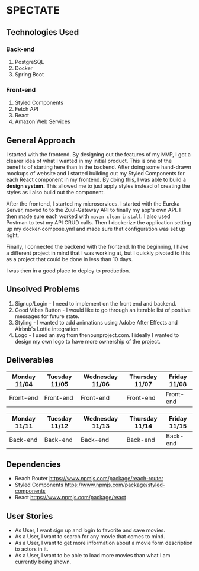 # SPECTATE

## Technologies Used

### Back-end
1. PostgreSQL
2. Docker
3. Spring Boot

### Front-end
1. Styled Components
2. Fetch API
5. React
6. Amazon Web Services

## General Approach
I started with the frontend. By designing out the features of my MVP, I got a clearer idea of what I wanted in my initial
product. This is one of the benefits of starting here than in the backend. After doing some hand-drawn mockups of website and
I started building out my Styled Components for each React component in my frontend. By doing this, I was able to build a **design system.**
This allowed me to just apply styles instead of creating the styles as I also build out the component.

After the frontend, I started my microservices. I started with the Eureka Server, moved to to the Zuul-Gateway API to finally my app's 
own API. I then made sure each worked with ```maven clean install```. I also used Postman to test my API CRUD calls. Then I dockerize the application setting up my 
docker-compose.yml and made sure that configuration was set up right. 

Finally, I connected the backend with the frontend. In the beginning, I have a different project in mind that I was working at,
but I quickly pivoted to this as a project that could be done in less than 10 days.

I was then in a good place to deploy to production.

## Unsolved Problems
1. Signup/Login - I need to implement on the front end and backend.
2. Good Vibes Button - I would like to go through an iterable list of positive messages for future state.
3. Styling - I wanted to add animations using Adobe After Effects and Airbnb's Lottie integration.
4. Logo - I used an svg from thenounproject.com. I ideally I wanted to design my own logo to have more ownership of the project.

## Deliverables

| Monday 11/04 | Tuesday 11/05 | Wednesday 11/06 | Thursday 11/07 | Friday 11/08 |
|--------------|---------------|-----------------|----------------|--------------|
| Front-end    | Front-end     | Front-end       | Front-end      | Front-end    |

| Monday 11/11 | Tuesday 11/12 | Wednesday 11/13 | Thursday 11/14 | Friday 11/15 |
|--------------|---------------|-----------------|----------------|--------------|
| Back-end     | Back-end      | Back-end        | Back-end       | Back-end     |

## Dependencies
+ Reach Router
https://www.npmjs.com/package/reach-router
+ Styled Components
https://www.npmjs.com/package/styled-components
+ React
https://www.npmjs.com/package/react

## User Stories
* As User, I want sign up and login to favorite and save movies.
* As a User, I want to search for any movie that comes to mind.
* As a User, I want to get more information about a movie form description to actors in it.
* As a User, I want to be able to load more movies than what I am currently being shown.

